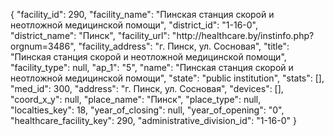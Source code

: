 {
    "facility_id": 290,
    "facility_name": "Пинская станция скорой и неотложной медицинской помощи",
    "district_id": "1-16-0",
    "district_name": "Пинск",
    "facility_url": "http:\/\/healthcare.by\/instinfo.php?orgnum=3486",
    "facility_address": "г. Пинск, ул. Сосновая",
    "title": "Пинская станция скорой и неотложной медицинской помощи",
    "facility_type": null,
    "ap_1": "5",
    "name": "Пинская станция скорой и неотложной медицинской помощи",
    "state": "public institution",
    "stats": [],
    "med_id": 300,
    "address": "г. Пинск, ул. Сосновая",
    "devices": [],
    "coord_x_y": null,
    "place_name": "Пинск",
    "place_type": null,
    "localties_key": 18,
    "year_of_closing": null,
    "year_of_opening": "0",
    "healthcare_facility_key": 290,
    "administrative_division_id": "1-16-0"
}